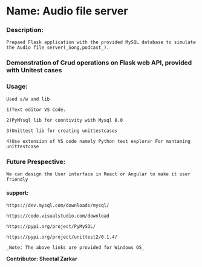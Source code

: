 # Name: Audio file server

### Description: 
    Prepaed Flask application with the provided MySQL database to simulate the Audio file server(_Song,podcast_).

### Demonstration of Crud operations on Flask web API, provided with Unitest cases
### Usage:
    Used s/w and lib

    1)Text editor VS Code.

    2)PyMYsql lib for conntivity with Mysql 8.0

    3)Unittest lib for creating unittestcases

    4)Use extension of VS code namely Python test explorar For mantaning unittestcase  

### Future Prespective:
    We can design the User interface in React or Angular to make it user friendly

#### support:

    https://dev.mysql.com/downloads/mysql/

    https://code.visualstudio.com/download

    https://pypi.org/project/PyMySQL/

    https://pypi.org/project/unittest2/0.1.4/ 

    _Note: The above links are provided for Windows OS_

**Contributor: Sheetal Zarkar**

